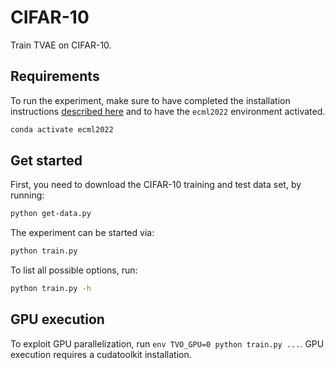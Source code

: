 # CIFAR-10

Train TVAE on CIFAR-10.


## Requirements
To run the experiment, make sure to have completed the installation instructions [described here](../../README.md) and to have the `ecml2022` environment activated.

```bash
conda activate ecml2022
```


## Get started
First, you need to download the CIFAR-10 training and test data set, by running: 

```bash
python get-data.py
```

The experiment can be started via:

```bash
python train.py
```

To list all possible options, run:

```bash
python train.py -h
```


## GPU execution

To exploit GPU parallelization, run `env TVO_GPU=0 python train.py ...`. GPU execution requires a cudatoolkit installation.
